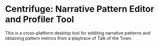 # Centrifuge: Narrative Pattern Editor and Profiler Tool

This is a cross-platform desktop tool for edditing narrative patterns and obtaining pattern metrics from a playtrace of Talk of the Town.


